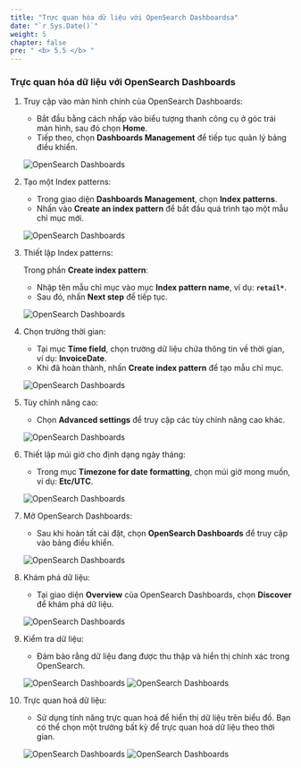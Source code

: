 ```yaml
---
title: "Trực quan hóa dữ liệu với OpenSearch Dashboardsa"
date: "`r Sys.Date()`"
weight: 5
chapter: false
pre: " <b> 5.5 </b> "
---
```


### Trực quan hóa dữ liệu với OpenSearch Dashboards

1. Truy cập vào màn hình chính của OpenSearch Dashboards:

   - Bắt đầu bằng cách nhấp vào biểu tượng thanh công cụ ở góc trái màn hình, sau đó chọn **Home**.
   - Tiếp theo, chọn **Dashboards Management** để tiếp tục quản lý bảng điều khiển.

   ![OpenSearch Dashboards](/images/5.2-IngestRealTimeData/createlayer-00060.png?featherlight=false&width=70pc)

2. Tạo một Index patterns:

   - Trong giao diện **Dashboards Management**, chọn **Index patterns**.
   - Nhấn vào **Create an index pattern** để bắt đầu quá trình tạo một mẫu chỉ mục mới.

   ![OpenSearch Dashboards](/images/5.2-IngestRealTimeData/createlayer-00061.png?featherlight=false&width=70pc)

3. Thiết lập Index patterns:

   Trong phần **Create index pattern**:

   - Nhập tên mẫu chỉ mục vào mục **Index pattern name**, ví dụ: **`retail*`**.
   - Sau đó, nhấn **Next step** để tiếp tục.

   ![OpenSearch Dashboards](/images/5.2-IngestRealTimeData/createlayer-00064.png?featherlight=false&width=70pc)

4. Chọn trường thời gian:

   - Tại mục **Time field**, chọn trường dữ liệu chứa thông tin về thời gian, ví dụ: **InvoiceDate**.
   - Khi đã hoàn thành, nhấn **Create index pattern** để tạo mẫu chỉ mục.

   ![OpenSearch Dashboards](/images/5.2-IngestRealTimeData/createlayer-00065.png?featherlight=false&width=70pc)

5. Tùy chỉnh nâng cao:

   - Chọn **Advanced settings** để truy cập các tùy chỉnh nâng cao khác.

   ![OpenSearch Dashboards](/images/5.2-IngestRealTimeData/createlayer-00066.png?featherlight=false&width=70pc)

6. Thiết lập múi giờ cho định dạng ngày tháng:

   - Trong mục **Timezone for date formatting**, chọn múi giờ mong muốn, ví dụ: **Etc/UTC**.

   ![OpenSearch Dashboards](/images/5.2-IngestRealTimeData/createlayer-00067.png?featherlight=false&width=70pc)

7. Mở OpenSearch Dashboards:

   - Sau khi hoàn tất cài đặt, chọn **OpenSearch Dashboards** để truy cập vào bảng điều khiển.

   ![OpenSearch Dashboards](/images/5.2-IngestRealTimeData/createlayer-00068.png?featherlight=false&width=70pc)

8. Khám phá dữ liệu:

   - Tại giao diện **Overview** của OpenSearch Dashboards, chọn **Discover** để khám phá dữ liệu.

   ![OpenSearch Dashboards](/images/5.2-IngestRealTimeData/createlayer-00069.png?featherlight=false&width=70pc)

9. Kiểm tra dữ liệu:

   - Đảm bảo rằng dữ liệu đang được thu thập và hiển thị chính xác trong OpenSearch.

   ![OpenSearch Dashboards](/images/5.2-IngestRealTimeData/createlayer-00073.png?featherlight=false&width=70pc)
   ![OpenSearch Dashboards](/images/5.2-IngestRealTimeData/createlayer-00075.png?featherlight=false&width=70pc)

10. Trực quan hoá dữ liệu:

    - Sử dụng tính năng trực quan hoá để hiển thị dữ liệu trên biểu đồ. Bạn có thể chọn một trường bất kỳ để trực quan hoá dữ liệu theo thời gian.

    ![OpenSearch Dashboards](/images/5.2-IngestRealTimeData/createlayer-00075.png?featherlight=false&width=70pc)
    ![OpenSearch Dashboards](/images/5.2-IngestRealTimeData/createlayer-00076.png?featherlight=false&width=70pc)
